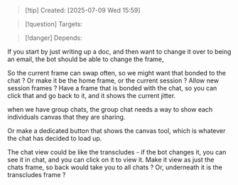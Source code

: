 
>[!tip] Created: [2025-07-09 Wed 15:59]

>[!question] Targets: 

>[!danger] Depends: 

If you start by just writing up a doc, and then want to change it over to being an email, the bot should be able to change the frame,

So the current frame can swap often, so we might want that bonded to the chat ?
Or make it be the home frame, or the current session ?
Allow new session frames ?
Have a frame that is bonded with the chat, so you can click that and go back to it, and it shows the current jitter.

when we have group chats, the group chat needs a way to show each individuals canvas that they are sharing.

Or make a dedicated button that shows the canvas tool, which is whatever the chat has decided to load up.

The chat view could be like the transcludes - if the bot changes it, you can see it in chat, and you can click on it to view it.
Make it view as just the chats frame, so back would take you to all chats ?
Or, underneath it is the transcludes frame ?
